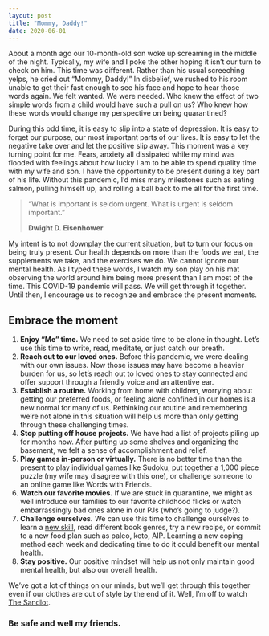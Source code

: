 ```yaml
---
layout: post
title: "Mommy, Daddy!"
date: 2020-06-01
---
```

About a month ago our 10-month-old son woke up screaming in the middle of the night. Typically, my wife and I poke the other hoping it isn’t our turn to check on him. This time was different. Rather than his usual screeching yelps, he cried out “Mommy, Daddy!” In disbelief, we rushed to his room unable to get their fast enough to see his face and hope to hear those words again. We felt wanted. We were needed. Who knew the effect of two simple words from a child would have such a pull on us? Who knew how these words would change my perspective on being quarantined?

During this odd time, it is easy to slip into a state of depression. It is easy to forget our purpose, our most important parts of our lives. It is easy to let the negative take over and let the positive slip away. This moment was a key turning point for me. Fears, anxiety all dissipated while my mind was flooded with feelings about how lucky I am to be able to spend quality time with my wife and son. I have the opportunity to be present during a key part of his life. Without this pandemic, I’d miss many milestones such as eating salmon, pulling himself up, and rolling a ball back to me all for the first time. 

>“What is important is seldom urgent. What is urgent is seldom important.”
>
>**Dwight D. Eisenhower**

My intent is to not downplay the current situation, but to turn our focus on being truly present. Our health depends on more than the foods we eat, the supplements we take, and the exercises we do. We cannot ignore our mental health. As I typed these words, I watch my son play on his mat observing the world around him being more present than I am most of the time. This COVID-19 pandemic will pass. We will get through it together. Until then, I encourage us to recognize and embrace the present moments. 

## Embrace the moment

1.	<b>Enjoy “Me” time.</b> We need to set aside time to be alone in thought. Let’s use this time to write, read, meditate, or just catch our breath.
2.	<b>Reach out to our loved ones.</b> Before this pandemic, we were dealing with our own issues. Now those issues may have become a heavier burden for us, so let’s reach out to loved ones to stay connected and offer support through a friendly voice and an attentive ear.
3.	<b>Establish a routine.</b> Working from home with children, worrying about getting our preferred foods, or feeling alone confined in our homes is a new normal for many of us. Rethinking our routine and remembering we’re not alone in this situation will help us more than only getting through these challenging times.
4.	<b>Stop putting off house projects.</b> We have had a list of projects piling up for months now. After putting up some shelves and organizing the basement, we felt a sense of accomplishment and relief.
5.	<b>Play games in-person or virtually.</b> There is no better time than the present to play individual games like Sudoku, put together a 1,000 piece puzzle (my wife may disagree with this one), or challenge someone to an online game like Words with Friends.
6.	<b>Watch our favorite movies.</b> If we are stuck in quarantine, we might as well introduce our families to our favorite childhood flicks or watch embarrassingly bad ones alone in our PJs (who’s going to judge?). 
7.	<b>Challenge ourselves.</b> We can use this time to challenge ourselves to learn a <a href="https://www.themuse.com/advice/14-best-sites-for-taking-online-classes-thatll-boost-your-skills-and-get-you-ahead" target="_blank">new skill</a>, read different book genres, try a new recipe, or commit to a new food plan such as paleo, keto, AIP. Learning a new coping method each week and dedicating time to do it could benefit our mental health.
8.	<b>Stay positive.</b> Our positive mindset will help us not only maintain good mental health, but also our overall health. 

We’ve got a lot of things on our minds, but we’ll get through this together even if our clothes are out of style by the end of it. Well, I’m off to watch <a href="https://youtu.be/_pz8mbHxBWE" target="_blank">The Sandlot</a>. 

### Be safe and well my friends.

